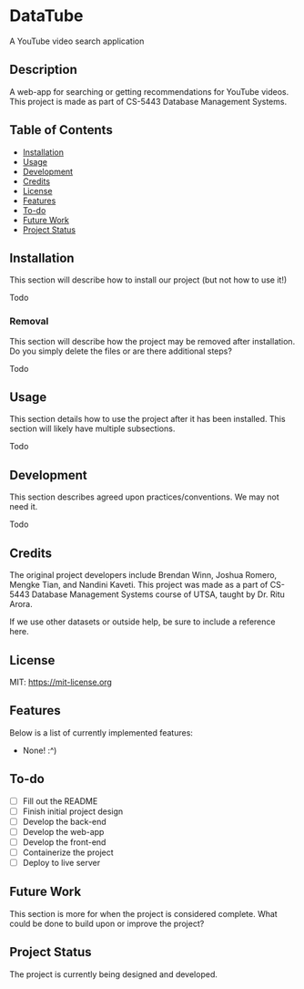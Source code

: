 # DataTube
A YouTube video search application

## Description

A web-app for searching or getting recommendations for YouTube videos. This
project is made as part of CS-5443 Database Management Systems.

## Table of Contents

- [Installation](#installation)
- [Usage](#usage)
- [Development](#development)
- [Credits](#credits)
- [License](#license)
- [Features](#features)
- [To-do](#to-do)
- [Future Work](#future-work)
- [Project Status](#project-status)

## Installation

This section will describe how to install our project (but not how to use it!)

Todo

### Removal

This section will describe how the project may be removed after installation.
Do you simply delete the files or are there additional steps?

Todo

## Usage

This section details how to use the project after it has been installed. This
section will likely have multiple subsections.

Todo

## Development

This section describes agreed upon practices/conventions. We may not need it.

Todo

## Credits

The original project developers include Brendan Winn, Joshua Romero, Mengke
Tian, and Nandini Kaveti. This project was made as a part of CS-5443 Database
Management Systems course of UTSA, taught by Dr. Ritu Arora. 

If we use other datasets or outside help, be sure to include a reference here.

## License

MIT: <https://mit-license.org>

## Features

Below is a list of currently implemented features:

- None! :^)

## To-do

- [ ] Fill out the README
- [ ] Finish initial project design
- [ ] Develop the back-end
- [ ] Develop the web-app
- [ ] Develop the front-end
- [ ] Containerize the project
- [ ] Deploy to live server

## Future Work

This section is more for when the project is considered complete. What could be
done to build upon or improve the project?

## Project Status

The project is currently being designed and developed.
